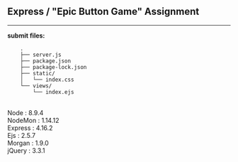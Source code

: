 ## Express / "Epic Button Game" Assignment

----

**submit files:**<br />

```
    .
    ├── server.js
    ├── package.json
    ├── package-lock.json
    ├── static/
    │   └── index.css
    └── views/
        └── index.ejs

```

<br />
<version>
Node : 8.9.4<br />
NodeMon : 1.14.12<br />
Express : 4.16.2<br />
Ejs : 2.5.7<br />
Morgan : 1.9.0<br />
jQuery : 3.3.1<br />
<br />


